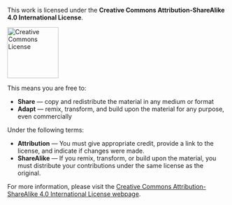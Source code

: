 This work is licensed under the **Creative Commons Attribution-ShareAlike 4.0 International License**.

<picture>
  <source
    srcset="https://mirrors.creativecommons.org/presskit/buttons/88x31/png/by-sa.png"
    media="(orientation: portrait)" />
  <img src="https://mirrors.creativecommons.org/presskit/buttons/88x31/png/by-sa.png" alt="Creative Commons License" style="width:117px;height:auto;" />
</picture>

This means you are free to:

- **Share** — copy and redistribute the material in any medium or format
- **Adapt** — remix, transform, and build upon the material for any purpose, even commercially

Under the following terms:

- **Attribution** — You must give appropriate credit, provide a link to the license, and indicate if changes were made.
- **ShareAlike** — If you remix, transform, or build upon the material, you must distribute your contributions under the same license as the original.

For more information, please visit the
[Creative Commons Attribution-ShareAlike 4.0 International License webpage](http://creativecommons.org/licenses/by-sa/4.0/).
